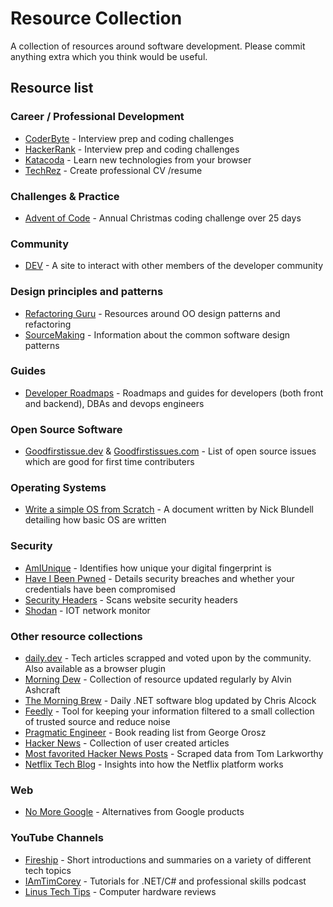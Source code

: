 # Resource Collection
A collection of resources around software development. Please commit anything extra which you think would be useful.

## Resource list

### Career / Professional Development
- [CoderByte](https://coderbyte.com/) - Interview prep and coding challenges
- [HackerRank](https://www.hackerrank.com/) - Interview prep and coding challenges
- [Katacoda](https://katacoda.com/) - Learn new technologies from your browser
- [TechRez](https://techrez.io/) - Create professional CV /resume

### Challenges & Practice
- [Advent of Code](https://adventofcode.com/) - Annual Christmas coding challenge over 25 days

### Community
- [DEV](https://dev.to/) - A site to interact with other members of the developer community

### Design principles and patterns
- [Refactoring Guru](https://refactoring.guru/) - Resources around OO design patterns and refactoring
- [SourceMaking](https://sourcemaking.com/design_patterns) - Information about the common software design patterns

### Guides
- [Developer Roadmaps](https://roadmap.sh/) - Roadmaps and guides for developers (both front and backend), DBAs and devops engineers

### Open Source Software
- [Goodfirstissue.dev](https://goodfirstissue.dev/) & [Goodfirstissues.com](https://goodfirstissues.com/) - List of open source issues which are good for first time contributers

### Operating Systems
- [Write a simple OS from Scratch](https://www.cs.bham.ac.uk/~exr/lectures/opsys/10_11/lectures/os-dev.pdf) -  A document written by Nick Blundell detailing how basic OS are written

### Security

 - [AmIUnique](https://amiunique.org/fp) - Identifies how unique your digital fingerprint is
 - [Have I Been Pwned](https://haveibeenpwned.com/) - Details security breaches and whether your credentials have been compromised
 - [Security Headers](https://securityheaders.com/) - Scans website security headers
 - [Shodan](https://www.shodan.io/) - IOT network monitor 

### Other resource collections

 - [daily.dev](https://app.daily.dev/) - Tech articles scrapped and voted upon by the community. Also available as a browser plugin
 - [Morning Dew](https://www.alvinashcraft.com/) - Collection of resource updated regularly by Alvin Ashcraft
 - [The Morning Brew](http://themorningbrew.net/) - Daily .NET software blog updated by Chris Alcock
 - [Feedly](https://feedly.com/i/welcome) - Tool for keeping your information filtered to a small collection of trusted source and reduce noise
 - [Pragmatic Engineer](https://blog.pragmaticengineer.com/my-reading-list/) - Book reading list from George Orosz
 - [Hacker News](https://news.ycombinator.com/) - Collection of user created articles
 - [Most favorited Hacker News Posts](https://observablehq.com/@tomlarkworthy/hacker-favourites-analysis) - Scraped data from Tom Larkworthy
 - [Netflix Tech Blog](https://netflixtechblog.com/) - Insights into how the Netflix platform works

### Web
 
 - [No More Google](https://nomoregoogle.com/) - Alternatives from Google products


### YouTube Channels

 - [Fireship](https://www.youtube.com/c/Fireship) - Short introductions and summaries on a variety of different tech topics
 - [IAmTimCorey](https://www.youtube.com/user/IAmTimCorey) - Tutorials for .NET/C# and professional skills podcast
 - [Linus Tech Tips](https://www.youtube.com/user/LinusTechTips) - Computer hardware reviews
